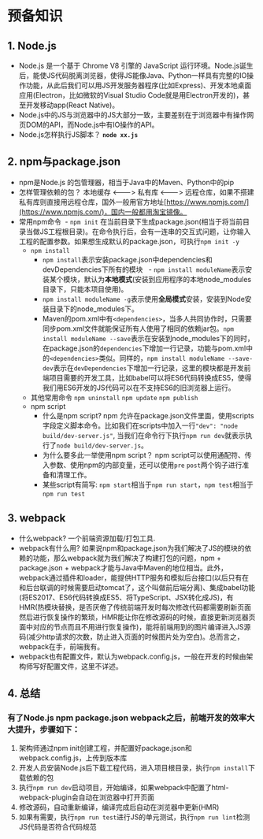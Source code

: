 # 预备知识
## 1. Node.js
- Node.js 是一个基于 Chrome V8 引擎的 JavaScript 运行环境。Node.js诞生后，能使JS代码脱离浏览器，使得JS能像Java、Python一样具有完整的IO操作功能，从此后我们可以用JS开发服务器程序(比如Express)、开发本地桌面应用(Electron，比如微软的Visual Studio Code就是用Electron开发的)，甚至开发移动app(React Native)。
- Node.js中的JS与浏览器中的JS大部分一致，主要差别在于浏览器中有操作网页DOM的API，而Node.js中有IO操作的API。
- Node.js怎样执行JS脚本？ **`node xx.js`**
## 2. npm与package.json
- npm是Node.js 的包管理器，相当于Java中的Maven、Python中的pip
- 怎样管理依赖的包？ 本地缓存 <---> 私有库 <---> 远程仓库，如果不搭建私有库则直接用远程仓库，国外一般用官方地址[https://www.npmjs.com/](https://www.npmjs.com/)，国内一般都用淘宝镜像。
- 常用npm命令
  - `npm init` 在当前目录下生成package.json(相当于将当前目录当做JS工程根目录)。在命令执行后，会有一连串的交互式问题，让你输入工程的配置参数。如果想生成默认的package.json，可执行`npm init -y`
  - `npm install`
    - `npm install`表示安装package.json中dependencies和devDependencies下所有的模块
    - `npm install moduleName`表示安装某个模块，默认为**本地模式**(安装到应用程序的本地node_modules目录下，只能本项目使用)。
    - `npm install moduleName -g`表示使用**全局模式**安装，安装到Node安装目录下的node_modules下。
    - Maven的pom.xml中有`<dependencies>`，当多人共同协作时，只需要同步pom.xml文件就能保证所有人使用了相同的依赖jar包。`npm install moduleName --save`表示在安装到node_modules下的同时，在package.json的`dependencies`下增加一行记录，功能与pom.xml中的`<dependencies>`类似。同样的，`npm install moduleName --save-dev`表示在`devDependencies`下增加一行记录，这里的模块都是开发前端项目需要的开发工具，比如babel可以将ES6代码转换成ES5，使得我们用ES6开发的JS代码可以在不支持ES6的旧浏览器上运行。
  - 其他常用命令 `npm uninstall` `npm update` `npm publish`
  - npm script
    - 什么是npm script? npm 允许在package.json文件里面，使用scripts字段定义脚本命令。比如我们在scripts中加入一行`"dev": "node build/dev-server.js"`, 当我们在命令行下执行`npm run dev`就表示执行了`node build/dev-server.js`。
    - 为什么要多此一举使用npm script？ npm script可以使用通配符、传入参数、使用npm的内部变量，还可以使用`pre` `post`两个钩子进行准备和清理工作。
    - 某些script有简写: `npm start`相当于`npm run start`，`npm test`相当于`npm run test`
## 3. webpack
- 什么webpack? 一个前端资源加载/打包工具.
- webpack有什么用? 如果说npm和package.json为我们解决了JS的模块的依赖的功能，那么webpack就为我们解决了构建打包的问题，npm + package.json + webpack才能与Java中Maven的地位相当。此外，webpack通过插件和loader，能提供HTTP服务和模拟后台接口(以后只有在和后台联调的时候需要启动tomcat了，这个叫做前后端分离)、集成babel功能(将ES2017、ES6代码转换成ES5、将TypeScript、JSX转化成JS)，有HMR(热模块替换，是否厌倦了传统前端开发时每次修改代码都需要刷新页面然后进行恢复操作的繁琐，HMR能让你在修改源码的时候，直接更新浏览器页面中对应的节点而且不用进行恢复操作)，能将前端用到的图片编译进入JS源码(减少http请求的次数，防止进入页面的时候图片处为空白)。总而言之，webpack在手，前端我有。
- webpack也有配置文件，默认为webpack.config.js，一般在开发的时候由架构师写好配置文件，这里不详述。
## 4. 总结
### 有了Node.js npm package.json webpack之后，前端开发的效率大大提升，步骤如下：
1. 架构师通过npm init创建工程，并配置好package.json和webpack.config.js，上传到版本库
2. 开发人员安装Node.js后下载工程代码，进入项目根目录，执行`npm install`下载依赖的包
3. 执行`npm run dev`启动项目，开始编译，如果webpack中配置了html-webpack-plugin会自动在浏览器中打开页面
4. 修改源码，自动重新编译，编译完成后自动在浏览器中更新(HMR)
5. 如果有需要，执行`npm run test`进行JS的单元测试，执行`npm run lint`检测JS代码是否符合代码规范
